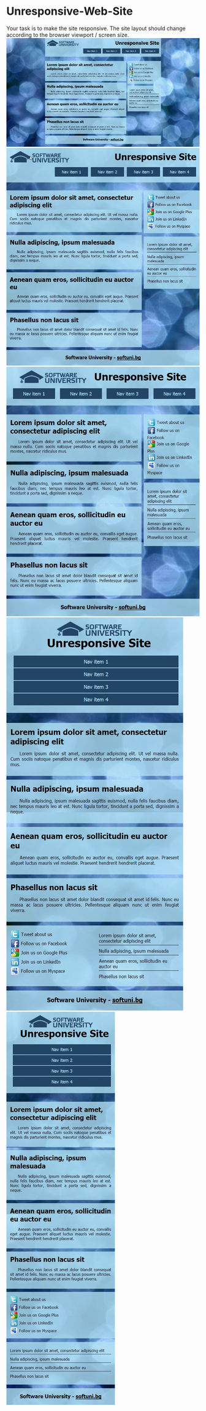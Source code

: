 # Unresponsive-Web-Site
Your task is to make the site responsive. The site layout should change according to the browser viewport / screen size.
<img src="screenshots/Figure-1-960px-and-Larger.jpg"/>
<img src="screenshots/Figure-2-780px-960px.jpg"/>
<img src="screenshots/Figure-3-640px-780px.jpg"/>
<img src="screenshots/Figure-4-480px-640px.jpg"/>
<img src="screenshots/Figure-5-Smaller-Than-480px.jpg"/>
